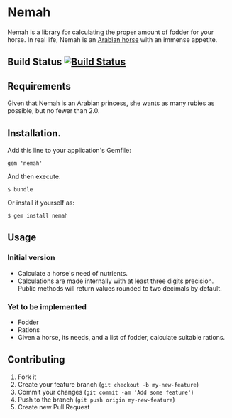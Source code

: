 # Nemah

Nemah is a library for calculating the proper amount of fodder for your horse. In real life, Nemah is an [Arabian horse](http://en.wikipedia.org/wiki/Arabian_horse) with an immense appetite.

## Build Status [![Build Status](https://secure.travis-ci.org/Lavinia/Nemah.png)](http://travis-ci.org/Lavinia/Nemah)

## Requirements

Given that Nemah is an Arabian princess, she wants as many rubies as possible, but no fewer than 2.0.

## Installation.

Add this line to your application's Gemfile:

    gem 'nemah'

And then execute:

    $ bundle

Or install it yourself as:

    $ gem install nemah

## Usage

### Initial version

* Calculate a horse's need of nutrients.
* Calculations are made internally with at least three digits precision. Public methods will return values rounded to two decimals by default.

### Yet to be implemented

* Fodder
* Rations
* Given a horse, its needs, and a list of fodder, calculate suitable rations.

## Contributing

1. Fork it
2. Create your feature branch (`git checkout -b my-new-feature`)
3. Commit your changes (`git commit -am 'Add some feature'`)
4. Push to the branch (`git push origin my-new-feature`)
5. Create new Pull Request
